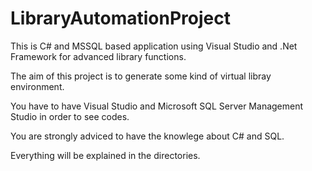 # LibraryAutomationProject
This is C# and MSSQL based application using Visual Studio and .Net Framework for advanced library functions.

The aim of this project is to generate some kind of virtual libray environment. 

You have to have Visual Studio and Microsoft SQL Server Management Studio in order to see codes.

You are strongly adviced to have the knowlege about C# and SQL.

Everything will be explained in the directories.
